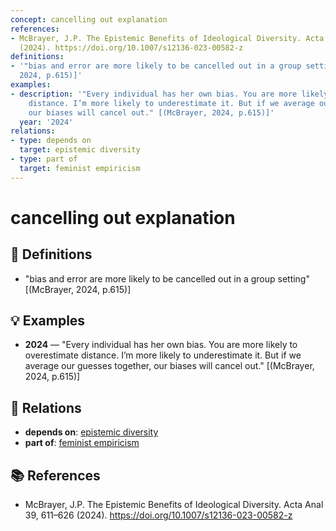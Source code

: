 ```yaml
---
concept: cancelling out explanation
references:
- McBrayer, J.P. The Epistemic Benefits of Ideological Diversity. Acta Anal 39, 611–626
  (2024). https://doi.org/10.1007/s12136-023-00582-z
definitions:
- '"bias and error are more likely to be cancelled out in a group setting" [(McBrayer,
  2024, p.615)]'
examples:
- description: '"Every individual has her own bias. You are more likely to overestimate
    distance. I’m more likely to underestimate it. But if we average our guesses together,
    our biases will cancel out." [(McBrayer, 2024, p.615)]'
  year: '2024'
relations:
- type: depends on
  target: epistemic diversity
- type: part of
  target: feminist empiricism
---
```


# cancelling out explanation

## 📖 Definitions

- "bias and error are more likely to be cancelled out in a group setting" [(McBrayer, 2024, p.615)]

## 💡 Examples

- **2024** — "Every individual has her own bias. You are more likely to overestimate distance. I’m more likely to underestimate it. But if we average our guesses together, our biases will cancel out." [(McBrayer, 2024, p.615)]

## 🔗 Relations

- **depends on**: [epistemic diversity](./epistemic-diversity.md)
- **part of**: [feminist empiricism](./feminist-empiricism.md)

## 📚 References

- McBrayer, J.P. The Epistemic Benefits of Ideological Diversity. Acta Anal 39, 611–626 (2024). https://doi.org/10.1007/s12136-023-00582-z
